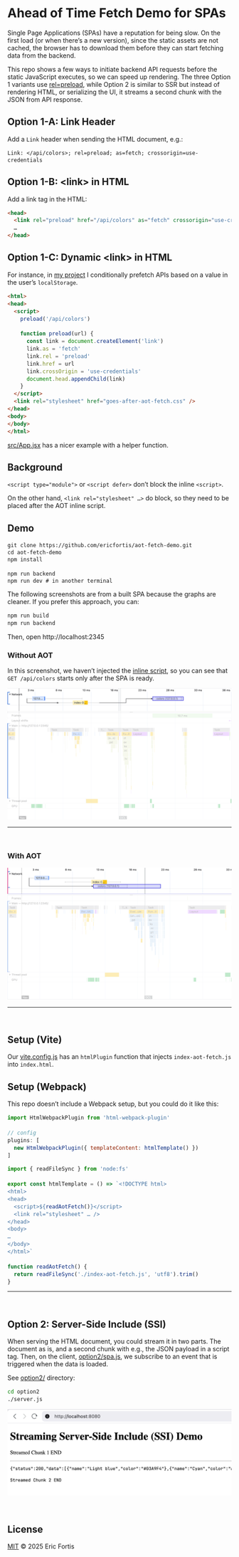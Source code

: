 # Ahead of Time Fetch Demo for SPAs

Single Page Applications (SPAs) have a reputation for being slow. On the first load
(or when there’s a new version), since the static assets are not cached, the
browser has to download them before they can start fetching data from the backend.

This repo shows a few ways to initiate backend API requests before the static
JavaScript executes, so we can speed up rendering. The three Option 1 variants use
[rel=preload](https://developer.mozilla.org/en-US/docs/Web/HTML/Reference/Attributes/rel/preload),
while Option 2 is similar to SSR but instead of rendering HTML, or serializing the UI, it streams
a second chunk with the JSON from API response.


## Option 1-A: Link Header
Add a `Link` header when sending the HTML document, e.g.:
```
Link: </api/colors>; rel=preload; as=fetch; crossorigin=use-credentials
```

## Option 1-B: &lt;link> in HTML
Add a link tag in the HTML:
```html
<head>
  <link rel="preload" href="/api/colors" as="fetch" crossorigin="use-credentials">
  …
</head>
```

## Option 1-C: Dynamic &lt;link> in HTML
For instance, in [my project](https://uxtly.com) I conditionally
prefetch APIs based on a value in the user’s `localStorage`.


```html
<html>
<head>
  <script>
    preload('/api/colors')
    
    function preload(url) {
      const link = document.createElement('link')
      link.as = 'fetch'
      link.rel = 'preload'
      link.href = url
      link.crossOrigin = 'use-credentials'
      document.head.appendChild(link)
    }
  </script>
  <link rel="stylesheet" href="goes-after-aot-fetch.css" />
</head>
<body>
</body>
</html>
```


[src/App.jsx](./src/App.jsx) has a nicer example with a helper function.


## Background

`<script type="module">` or `<script defer>` don’t block the inline `<script>`.

On the other hand, `<link rel="stylesheet" …>` do block, so they need
to be placed after the AOT inline script.



## Demo

```shell
git clone https://github.com/ericfortis/aot-fetch-demo.git
cd aot-fetch-demo
npm install 

npm run backend
npm run dev # in another terminal 
```

The following screenshots are from a built SPA
because the graphs are cleaner. If you prefer this approach, you can:
```sh
npm run build
npm run backend
```
Then, open http://localhost:2345


### Without AOT
In this screenshot, we haven’t injected the [inline script](./index-aot-fetch.js), so
you can see that `GET /api/colors` starts only after the SPA is ready.

![](./docs/no-aot.png)

---
<br/>

### With AOT
![](./docs/aot.png)


---
<br/>

## Setup (Vite)
Our [vite.config.js](./vite.config.js) has an `htmlPlugin` function
that injects `index-aot-fetch.js` into `index.html`.


## Setup (Webpack)
This repo doesn’t include a Webpack setup, but you could do it like this:
```js
import HtmlWebpackPlugin from 'html-webpack-plugin'

// config
plugins: [
  new HtmlWebpackPlugin({ templateContent: htmlTemplate() })
]
```

```js
import { readFileSync } from 'node:fs'

export const htmlTemplate = () => `<!DOCTYPE html>
<html>
<head>
  <script>${readAotFetch()}</script>
  <link rel="stylesheet" … />
</head>
<body>
…
</body>
</html>`

function readAotFetch() {
  return readFileSync('./index-aot-fetch.js', 'utf8').trim()
}
```

<hr/>   
<br/>

## Option 2: Server-Side Include (SSI)
When serving the HTML document, you could stream it in two parts.
The document as is, and a second chunk with e.g., the JSON payload 
in a script tag. Then, on the client, [option2/spa.js](option2/spa.js), we
subscribe to an event that is triggered when the data is loaded.

See [option2/](./option2) directory:

```sh
cd option2
./server.js
```

![](docs/streamed-ssi.png)


<br/>


## License

[MIT](LICENSE) © 2025 Eric Fortis



